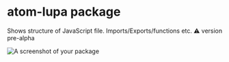 # atom-lupa package
Shows structure of JavaScript file. Imports/Exports/functions etc. ⚠️ version pre-alpha

![A screenshot of your package](https://f.cloud.github.com/assets/69169/2290250/c35d867a-a017-11e3-86be-cd7c5bf3ff9b.gif)
